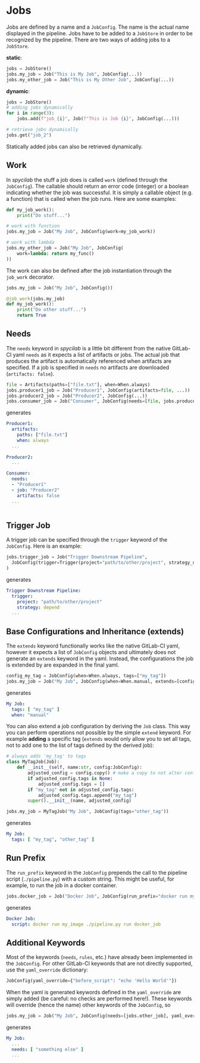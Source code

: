 # Jobs
Jobs are defined by a name and a `JobConfig`.
The name is the actual name displayed in the pipeline.
Jobs have to be added to a `JobStore` in order to be recognized by the pipeline.
There are two ways of adding jobs to a `JobStore`.

**static**:
```python
jobs = JobStore()
jobs.my_job = Job("This is My Job", JobConfig(...))
jobs.my_other_job = Job("This is My Other Job", JobConfig(...))
```

**dynamic**:
```python
jobs = JobStore()
# adding jobs dynamically
for i in range(3):
    jobs.add(f"job_{i}", Job(f"This is Job {i}", JobConfig(...)))

# retrieve jobs dynamically
jobs.get("job_2")
```
Statically added jobs can also be retrieved dynamically.

## Work
In *spycilab* the stuff a job does is called `work` (defined through the `JobConfig`).
The callable should return an error code (integer) or a boolean indicating whether the job was successful.
It is simply a callable object (e.g. a function) that is called when the job runs.
Here are some examples:
```python
def my_job_work():
    print("Do stuff...")

# work with function
jobs.my_job = Job("My Job", JobConfig(work=my_job_work))

# work with lambda
jobs.my_other_job = Job("My Job", JobConfig(
    work=lambda: return my_func()
))
```
The work can also be defined after the job instantiation through the `job_work` decorator.
```python
jobs.my_job = Job("My Job", JobConfig())

@job_work(jobs.my_job)
def my_job_work():
    print("Do other stuff...")
    return True
```

## Needs
The `needs` keyword in *spycilab* is a little bit different from the native GitLab-CI yaml `needs` as it expects a list of artifacts or jobs.
The actual job that produces the artifact is automatically referenced when artifacts are specified.
If a job is specified in `needs` no artifacts are downloaded (`artifacts: false`).
```python
file = Artifacts(paths=["file.txt"], when=When.always)
jobs.producer1_job = Job("Producer1", JobConfig(artifacts=file, ...))
jobs.producer2_job = Job("Producer2", JobConfig(...))
jobs.consumer_job = Job("Consumer", JobConfig(needs=[file, jobs.producer2_job], ...))
```
generates
```yaml
Producer1:
  artifacts:
    paths: ["file.txt"]
    when: always
  ...
  
Producer2:
  ...

Consumer:
  needs:
  - "Producer1"
  - job: "Producer2"
    artifacts: false
  ...
    
```

## Trigger Job
A trigger job can be specified through the `trigger` keyword of the `JobConfig`. Here is an example:
```python
jobs.trigger_job = Job("Trigger Downstream Pipeline",
  JobConfig(trigger=Trigger(project="path/to/other/project", strategy_depend=True), ...)
)
```
generates
```yaml
Trigger Downstream Pipeline:
  trigger:
    project: "path/to/other/project"
    strategy: depend
  ...
```

## Base Configurations and Inheritance (extends)
The `extends` keyword functionally works like the native GitLab-CI yaml, however it expects a list of `JobConfig` objects and
ultimately does not generate an `extends` keyword in the yaml.
Instead, the configurations the job is extended by are expanded in the final yaml.
```python
config_my_tag = JobConfig(when=When.always, tags=["my_tag"])
jobs.my_job = Job("My Job", JobConfig(when=When.manual, extends=[config_my_tag]))
```
generates
```yaml
My Job:
  tags: [ "my_tag" ]
  when: "manual"
```
You can also extend a job configuration by deriving the `Job` class.
This way you can perform operations not possible by the simple `extend` keyword.
For example **adding** a specific tag (`extends` would only allow you to set all tags, not to add one to the list of tags defined by the derived job):
```python
# always adds 'my_tag' to tags
class MyTagJob(Job):
    def __init__(self, name:str, config:JobConfig):
        adjusted_config = config.copy() # make a copy to not alter config, as it may be used in other jobs as well
        if adjusted_config.tags is None:
            adjusted_config.tags = []
        if "my_tag" not in adjusted_config.tags:
            adjusted_config.tags.append("my_tag")
        super().__init__(name, adjusted_config)

jobs.my_job = MyTagJob("My Job", JobConfig(tags="other_tag"))
```
generates
```yaml
My Job:
  tags: [ "my_tag", "other_tag" ]
```

## Run Prefix
The `run_prefix` keyword in the `JobConfig` prepends the call to the pipeline script (`./pipeline.py`) with a custom string.
This might be useful, for example, to run the job in a docker container.
```python
jobs.docker_job = Job("Docker Job", JobConfig(run_prefix="docker run my_image"))
```
generates
```yaml
Docker Job:
  script: docker run my_image ./pipeline.py run docker_job
```

## Additional Keywords
Most of the keywords (`needs`, `rules`, etc.) have already been implemented in the `JobConfig`.
For other GitLab-CI keywords that are not directly supported, use the `yaml_override` dictionary:
```python
JobConfig(yaml_override={"before_script": "echo 'Hello World'"})
```
When the yaml is generated keywords defined in the `yaml_override` are simply added (be careful: no checks are performed here!).
These keywords will override (hence the name) other keywords of the `JobConfig`, so
```python
jobs.my_job = Job("My Job", JobConfig(needs=[jobs.other_job], yaml_override={"needs": ["something else"]}))
```
generates
```yaml
My Job:
  ...
  needs: [ "something else" ]
  ...
```